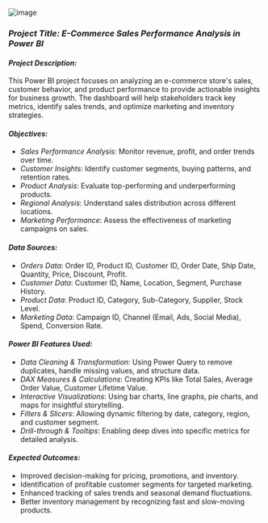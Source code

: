 ![image](https://github.com/user-attachments/assets/d868f067-0efc-47ec-9f9e-d8b8050a8e4d)

### *Project Title: E-Commerce Sales Performance Analysis in Power BI*  

#### *Project Description:*  
This Power BI project focuses on analyzing an e-commerce store's sales, customer behavior, and product performance to provide actionable insights for business growth. The dashboard will help stakeholders track key metrics, identify sales trends, and optimize marketing and inventory strategies.  

#### *Objectives:*  
- *Sales Performance Analysis*: Monitor revenue, profit, and order trends over time.  
- *Customer Insights*: Identify customer segments, buying patterns, and retention rates.  
- *Product Analysis*: Evaluate top-performing and underperforming products.  
- *Regional Analysis*: Understand sales distribution across different locations.  
- *Marketing Performance*: Assess the effectiveness of marketing campaigns on sales.  

#### *Data Sources:*  
- *Orders Data*: Order ID, Product ID, Customer ID, Order Date, Ship Date, Quantity, Price, Discount, Profit.  
- *Customer Data*: Customer ID, Name, Location, Segment, Purchase History.  
- *Product Data*: Product ID, Category, Sub-Category, Supplier, Stock Level.  
- *Marketing Data*: Campaign ID, Channel (Email, Ads, Social Media), Spend, Conversion Rate.  

#### *Power BI Features Used:*  
- *Data Cleaning & Transformation*: Using Power Query to remove duplicates, handle missing values, and structure data.  
- *DAX Measures & Calculations*: Creating KPIs like Total Sales, Average Order Value, Customer Lifetime Value.  
- *Interactive Visualizations*: Using bar charts, line graphs, pie charts, and maps for insightful storytelling.  
- *Filters & Slicers*: Allowing dynamic filtering by date, category, region, and customer segment.  
- *Drill-through & Tooltips*: Enabling deep dives into specific metrics for detailed analysis.  

#### *Expected Outcomes:*  
- Improved decision-making for pricing, promotions, and inventory.  
- Identification of profitable customer segments for targeted marketing.  
- Enhanced tracking of sales trends and seasonal demand fluctuations.  
- Better inventory management by recognizing fast and slow-moving products.

